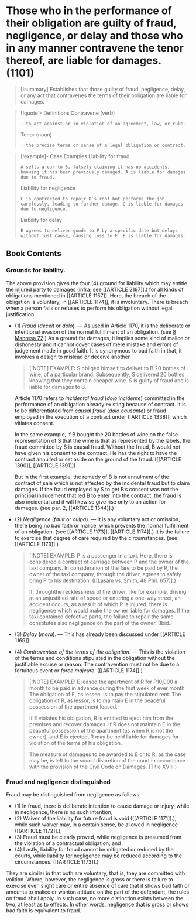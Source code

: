 # Those who in the performance of their obligation are guilty of fraud, negligence, or delay and those who in any manner contravene the tenor thereof, are liable for damages. (1101)

> [!summary] Establishes that those guilty of fraud, negligence, delay, or any act that contravenes the terms of their obligation are liable for damages.

> [!quote]- Definitions
> Contravene (verb)
> ```
> : to act against or in violation of an agreement, law, or rule.
> ```
> Tenor (noun)
> ```
> : the precise terms or sense of a legal obligation or contract.
> ```

> [!example]-  Case Examples
> Liability for fraud
> ```
> A sells a car to B, falsely claiming it has no accidents, knowing it has been previously damaged. A is liable for damages due to fraud.
> ```
> Liability for negligence
> ```
> C is contracted to repair D’s roof but performs the job carelessly, leading to further damage. C is liable for damages due to negligence.
> ```
> Liability for delay
> ```
> E agrees to deliver goods to F by a specific date but delays without just cause, causing loss to F. E is liable for damages.
> ```

## Book Contents

### Grounds for liability.
The above provision gives the four (4) ground for liability which may entitle the injured party to damages (infra; see [[ARTICLE 2197]].) for all kinds of obligations mentioned in [[ARTICLE 1157]]. Here, the breach of the obligation is voluntary; in [[ARTICLE 1174]], it is involuntary. There is breach when a person fails or refuses to perform his obligation without legal justification.

- (1) *Fraud* (*deceit* or *dolo*). — As used in Article 1170, it is the deliberate or intentional evasion of the normal fulfillment of an obligation. (see [8 Manresa 72](https://web.archive.org/web/20220522113949/https://www.uma.es/spanish-philippine-law-archive/navegador_de_ficheros/Law/descargar/Manresa/comentarios_Al_Codigo_Civil_Manresa_T08.pdf).) As a ground for damages, it implies some kind of malice or dishonesty and it cannot cover cases of mere mistake and errors of judgement made in good faith. It is synonymous to bad faith in that, it involves a design to mislead or deceive another.

    > [!NOTE] EXAMPLE:
    > S obliged himself to deliver to B 20 bottles of wine, of a particular brand. Subsequently, S delivered 20 bottles knowing that they contain cheaper wine. S is guilty of fraud and is liable for damages to B.

    Article 1170 refers to *incidental fraud* (*dolo incidente*) committed in the performance of an obligation already existing because of contract. It is to be differentiated from *causal fraud* (*dolo causante*) or fraud employed in the execution of a contract under [[ARTICLE 1338]], which vitiates consent.

    In the same example, if B bought the 20 bottles of wine on the false representation of S that the wine is that as represented by the labels, the fraud committed by S is causal fraud. Without the fraud, B would not have given his consent to the contract. He has the right to have the contract annulled or set aside on the ground of the fraud. ([[ARTICLE 1390]], [[ARTICLE 1391]])

    But in the first example, the remedy of B is not annulment of the contract of sale which is not affected by the incidental fraud but to claim damages. If the fraud employed by S to get B’s consent was not the principal inducement that led B to enter into the contract, the fraud is also incidental and it will likewise give rise only to an action for damages. (see par. 2, [[ARTICLE 1344]].)

- (2) *Negligence* (*fault* or *culpa*). — It is any voluntary act or omission, there being no bad faith or malice, which prevents the normal fulfillment of an obligation. (see [[ARTICLE 1173]], [[ARTICLE 1174]].) It is the failure to exercise that degree of care required by the circumstances. (see [[ARTICLE 1173]].)

    > [!NOTE] EXAMPLE:
    > P is a passenger in a taxi. Here, there is considered a contract of carriage between P and the owner of the taxi company. In consideration of the fare to be paid by P, the owner of the taxi company, through the driver, agrees to safely bring P to his destination. ([[Lasam vs. Smith, 48 Phil. 657]].)
    >
    > If, throughthe recklessness of the driver, like for example, driving at an unjustified rate of speed or entering a one-way street, an accident occurs, as a result of which P is injured, there is negligence which would make the owner liable for damages. If the taxi contained defective parts, the failure to repair the same constitutes also negligence on the part of the owner. (Ibid.)

- (3) *Delay* (*mora*). — This has already been discussed under [[ARTICLE 1169]].

- (4) *Contravention of the terms of the obligation*. — This is the violation of the terms and conditions stipulated in the obligation without the justifiable excuse or reason. The contravention must not be due to a fortuitous event or *force majeure*. ([[ARTICLE 1174]].)

    > [!NOTE] EXAMPLE:
    > E leased the apartment of R for P10,000 a month to be paid in advance during the first week of ever month. The obligation of E, as lessee, is to pay the stipulated rent. The obligation of R, as lessor, is to maintain E in the peaceful possession of the apartment leased.
    >
    > If E violates his obligation, R is entitled to eject him from the premises and recover damages. If R does not maintain E in the peaceful possession of the apartment (as when R is not the owner), and E is ejected, R may be held liable for damages for violation of the terms of his obligation.
    >
    > The measure of damages to be awarded to E or to R, as the case may be, is left to the sound discretion of the court in accordance with the provision of the Civil Code on Damages. (Title XVIII.)

### Fraud and negligence distinguished
Fraud may be distinguished from negligence as follows:

- (1) In fraud, there is deliberate intention to cause damage or injury, while in negligence, there is no such intention;
- (2) Waiver of the liability for future fraud is void ([[ARTICLE 1171]].), while such waiver may, in a certain sense, be allowed in negligence ([[ARTICLE 1172]].);
- (3) Fraud must be clearly proved, while negligence is presumed from the violation of a contractual obligation; and
- (4) Lastly, liability for fraud cannot be mitigated or reduced by the courts, while liability for negligence may be reduced according to the circumstances. ([[ARTICLE 1173]].)

They are similar in that both are voluntary, that is, they are committed with volition. Where, however, the negligence is gross or there is failure to exercise even slight care or entire absence of care that it shows bad faith or amounts to malice or  wanton attitude on the part of the defendant, the rules on fraud shall apply. In such case, no more distinction exists between the two, at least as to effects. In other words, negligence that is gross or shows bad faith is equivalent to fraud.
